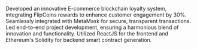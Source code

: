 Developed an innovative E-commerce blockchain loyalty system, integrating FlipCoins rewards to enhance customer engagement by 30%. 
Seamlessly integrated with MetaMask for secure, transparent transactions.
Led end-to-end project development, ensuring a harmonious blend of innovation and functionality. 
Utilized ReactJS for the frontend and Ethereum's Solidity for backend smart contract generation.
